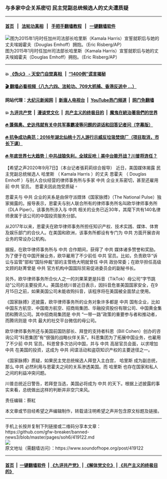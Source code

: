 ### 与多家中企关系密切 民主党副总统候选人的丈夫遭质疑
------------------------

#### [首页](https://github.com/gfw-breaker/banned-news3/blob/master/README.md) &nbsp;&nbsp;|&nbsp;&nbsp; [法轮功真相](https://github.com/begood0513/basic/blob/master/README.md)  &nbsp;&nbsp;|&nbsp;&nbsp; [手把手翻墙教程](https://github.com/gfw-breaker/guides/wiki)  &nbsp;&nbsp;|&nbsp;&nbsp; [一键翻墙软件](https://github.com/gfw-breaker/nogfw/blob/master/README.md)  



<div><img alt="图为2015年1月时任加州司法部长哈里斯（Kamala Harris）宣誓就职后与她的丈夫埃姆霍夫（Douglas Emhoff）拥抱。（Eric Risberg/AP）" src="https://img.soundofhope.org/2020-09/9-7-1-1599487406694.jpeg"/>
<br/><figcaption class="caption">
 图为2015年1月时任加州司法部长哈里斯（Kamala Harris）宣誓就职后与她的丈夫埃姆霍夫（Douglas Emhoff）拥抱。（Eric Risberg/AP）
</figcaption></div><hr/>

#### 💥 [《伪火》 - 天安门自焚真相 ](http://141.164.51.119:10000/videos/blog/weihuo.html)&nbsp; |&nbsp; [“1400例”谎言揭秘  ](http://141.164.51.119:10000/videos/blog/jiexi1400.html)

#### [ 🎬  翻墙必看视频（八九六四、法轮功、709大抓捕、香港反送中 ...）](https://github.com/gfw-breaker/links/blob/master/banned.md)

#### 网站代理：[大纪元新闻网](http://167.172.10.89:10080/gb/) &nbsp;|&nbsp; [新唐人电视台](http://167.172.10.89:8808/gb/)  &nbsp;|&nbsp; [YouTube热门频道](http://158.247.203.241/youtube.html) &nbsp;|&nbsp; [网门免翻墙](http://158.247.203.241:11000/show.aspx?name=ogHome)

#### 💥 [九评共产党](http://141.164.51.119:10000/videos/res/jiuping/)&nbsp; |&nbsp; [漫谈党文化](http://141.164.51.119:10000/videos/res/mtdwh/)&nbsp; |&nbsp; [共产主义的终极目的](http://141.164.51.119:10000/videos/res/zjmd/)&nbsp; |&nbsp; [魔鬼在統治著我們的世界](http://141.164.51.119:10000/videos/res/TheSpecter/)  

#### [ 🔥  蓬佩奥、史达伟就有关中共军事霸凌等问题的讲话和回答记者问（字幕版）](http://141.164.51.119:10000/videos/news/pompeo7.html)

#### [ 🔥  抗争成功典范：2016年湖北仙桃十万人游行示威反垃圾焚烧厂（项目取消，市长下课）](http://141.164.51.119:10000/videos/news/xiantao.html)

#### [ 🔥  年底世界七大趋势｜中共战狼失利，全球反呛｜美中台能开战？川普将连任？](http://141.164.51.119:10000/videos/news/tanghao02.html)

<div><div class="Content__Wrapper sc-1bvya0-0 grZQxZ">
 <p class="meta-top">
  <span class="meta">
   【希望之声2020年9月7日】（本台记者張莉莉综合报导）
  </span>
  近日，美国媒体揭露
  <ok href="/term/364912">
   民主党副总统候选人
  </ok>
  <ok href="/term/16619">
   哈里斯
  </ok>
  （
  <ok href="/term/199921">
   Kamala Harris
  </ok>
  ）的丈夫
  <span class="tlid-translation translation" lang="zh-TW">
   <span title="">
    恩霍夫
   </span>
  </span>
  （
  <ok href="/term/369790">
   Douglas Emhoff
  </ok>
  ）与别人合伙经营的律师事务所与多家
  <ok href="/term/1059">
   中共
  </ok>
  企业关系密切，甚至还雇用前
  <ok href="/term/1059">
   中共
  </ok>
  官员。
  <span class="tlid-translation translation" lang="zh-TW">
   <span title="">
    恩霍夫因此饱受质疑。
   </span>
  </span>
 </p>
 <p>
  恩霍夫与
  <ok href="/term/1059">
   中共
  </ok>
  企业的关系是由保守派媒体《国家脉搏》（The National Pulse）独家揭露的。报导表示，恩霍夫与别人联合所有的律师事务所名叫欧华律师事务所（DLA Piper）。该事务所涉入与
  <ok href="/term/1059">
   中共
  </ok>
  相关的业务已近30年，其麾下共有140名律师隶属于该公司的中国投资服务分部。
 </p>
 <div class="AD_Embed__Wrap-sc-1xslmin-0 igMuqX module desktop">
  <div>
  </div>
 </div>
 <p>
  从2017年以来，恩霍夫在欧华律师事务所担任知识产权、技术实践、媒体、体育及娱乐部门的合伙人。在美国和欧洲，该事务所都设有专门为
  <ok href="/term/1059">
   中共
  </ok>
  方面开展咨询业务的常设办公机构。
 </p>
 <p>
  据报，在欧华律师事务所与
  <ok href="/term/1059">
   中共
  </ok>
  合作期间，获得了
  <ok href="/term/1059">
   中共
  </ok>
  媒体诸多赞誉和奖励。为了便于在中国开展业务，欧华雇用了不少前任
  <ok href="/term/1059">
   中共
  </ok>
  官员。比如，负责欧华“诉讼与监管”部和“国际仲裁”部的主管杨大明就曾任
  <ok href="/term/1059">
   中共
  </ok>
  政协常委；在欧华担任高级文顾的赵菁曾是
  <ok href="/term/1059">
   中共
  </ok>
  官方机构中国国际贸易促进委员会的副秘书长。
 </p>
 <p>
  另外，欧华律师事务所合伙人之一的刘果莱更是抖音（TikTok）母公司“字节跳动”公司的主要投资人。美国总统川普近日表示，因抖音危害美国国家安全，在9月15日之前，如果美国公司未能收购抖音，该程序将在美国被全面禁止使用。
 </p>
 <p>
  《国家脉搏》还披露，欧华律师事务所的业务对象许多都是
  <ok href="/term/1059">
   中共
  </ok>
  国有企业，比如中国东方航空、中国南方航空、招商局集团、华融投资股份有限公司、中国黄金集团和腾讯公司。其中招商局集团是
  <ok href="/term/1059">
   中共
  </ok>
  “一带一路”政策的重要参与者和推动者，而腾讯则是
  <ok href="/term/1059">
   中共
  </ok>
  最大的社交平台微信的母公司。
 </p>
 <p>
  欧华律师事务所还与美国前国防部长、拜登的支持者科恩（Bill Cohen）创办的咨询公司“科恩集团”有“很强的战略伙伴关系”。科恩集团为了拓展中国业务，也雇用了不少前
  <ok href="/term/1059">
   中共
  </ok>
  官员。科恩曾多次访问中国，并与
  <ok href="/term/1059">
   中共
  </ok>
  高层官员会面，以求增加
  <ok href="/term/1059">
   中共
  </ok>
  在美国的投资，这成为
  <ok href="/term/1059">
   中共
  </ok>
  间谍活动和盗窃知识产权的主要途径之一。
 </p>
 <p>
  《国家脉搏》质疑，如果民主党总统候选人拜登入主白宫，
  <ok href="/term/16619">
   哈里斯
  </ok>
  成为副总统，那么
  <ok href="/term/1059">
   中共
  </ok>
  必然利用与恩霍夫之间的关系渗透美国。而
  <ok href="/term/16619">
   哈里斯
  </ok>
  也存在国家和私人之间的利益冲突问题。
 </p>
 <p>
  川普总统近日警告，若拜登当选，美国必将成为
  <ok href="/term/1059">
   中共
  </ok>
  的天下。根据上述披露的事实来看，总统做出这样的判断并非空穴来风。
 </p>
 <p class="meta-btm">
  责任编辑：蔡紅
 </p>
 <p class="meta-btm">
  本文章或节目经希望之声编辑制作，转载请注明希望之声并包含原文标题及链接。
 </p>
</div>
</div>
<hr/>
手机上长按并复制下列链接或二维码分享本文章：<br/>
https://github.com/gfw-breaker/banned-news3/blob/master/pages/soh6/419122.md <br/>
<a href='https://github.com/gfw-breaker/banned-news3/blob/master/pages/soh6/419122.md'><img src='https://github.com/gfw-breaker/banned-news3/blob/master/pages/soh6/419122.md.png'/></a> <br/>
原文地址（需翻墙访问）：https://www.soundofhope.org/post/419122


------------------------
#### [首页](https://github.com/gfw-breaker/banned-news3/blob/master/README.md) &nbsp;|&nbsp; [一键翻墙软件](https://github.com/gfw-breaker/nogfw/blob/master/README.md) &nbsp;| [《九评共产党》](https://github.com/gfw-breaker/9ping.md/blob/master/README.md#九评之一评共产党是什么) | [《解体党文化》](https://github.com/gfw-breaker/jtdwh.md/blob/master/README.md) | [《共产主义的终极目的》](https://github.com/gfw-breaker/gczydzjmd.md/blob/master/README.md)


<img src='http://gfw-breaker.win/banned-news3/pages/soh6/419122.md' width='0px' height='0px'/>